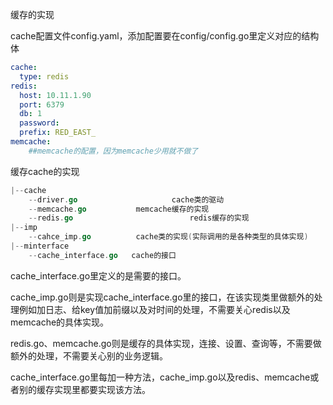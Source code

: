 缓存的实现

cache配置文件config.yaml，添加配置要在config/config.go里定义对应的结构体

```yaml
cache:
  type: redis
redis:
  host: 10.11.1.90
  port: 6379
  db: 1
  password: 
  prefix: RED_EAST_
memcache:
	##memcache的配置，因为memcache少用就不做了
```

缓存cache的实现

```go
|--cache
	--driver.go						cache类的驱动
	--memcache.go			memcache缓存的实现
	--redis.go							redis缓存的实现
|--imp
    --cahce_imp.go          cache类的实现(实际调用的是各种类型的具体实现)
|--minterface
    --cache_interface.go   cache的接口
```



cache_interface.go里定义的是需要的接口。

cache_imp.go则是实现cache_interface.go里的接口，在该实现类里做额外的处理例如加日志、给key值加前缀以及对时间的处理，不需要关心redis以及memcache的具体实现。

redis.go、memcache.go则是缓存的具体实现，连接、设置、查询等，不需要做额外的处理，不需要关心别的业务逻辑。

cache_interface.go里每加一种方法，cache_imp.go以及redis、memcache或者别的缓存实现里都要实现该方法。

